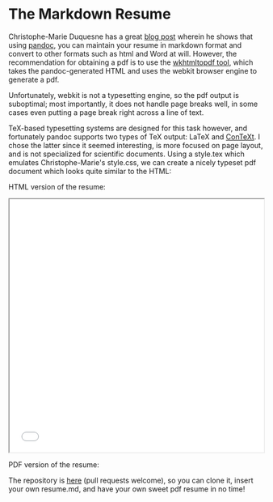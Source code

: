 # The Markdown Resume

Christophe-Marie Duquesne has a great [blog post][chmd] wherein he
shows that using [pandoc][pandoc], you can maintain your resume in
markdown format and convert to other formats such as html and Word
at will. However, the recommendation for obtaining a pdf is to use
the [wkhtmltopdf tool][wkhtmltopdf], which takes the pandoc-generated
HTML and uses the webkit browser engine to generate a pdf.

Unfortunately, webkit is not a typesetting engine, so the pdf output
is suboptimal; most importantly, it does not handle page breaks well,
in some cases even putting a page break right across a line of text.

TeX-based typesetting systems are designed for this task however, and
fortunately pandoc supports two types of TeX output: LaTeX and
[ConTeXt][context]. I chose the latter since it seemed interesting, is
more focused on page layout, and is not specialized for scientific
documents. Using a style.tex which emulates Christophe-Marie's
style.css, we can create a nicely typeset pdf document which looks
quite similar to the HTML:

HTML version of the resume:

<iframe src="resume.html" width=100% height=500px></iframe>

PDF version of the resume:

<object data="resume.pdf" type="application/pdf" width=100% height=500px></object>

The repository is [here][repo] (pull requests welcome), so you can
clone it, insert your own resume.md, and have your own sweet pdf
resume in no time!

[chmd]: http://blog.chmd.fr/editing-a-cv-in-markdown-with-pandoc.html
[pandoc]: http://johnmacfarlane.net/pandoc/
[wkhtmltopdf]: http://wkhtmltopdf.org/
[context]: http://wiki.contextgarden.net/
[repo]: https://github.com/mszep/pandoc_resume
